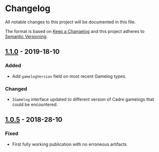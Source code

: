 # Changelog
All notable changes to this project will be documented in this file.

The format is based on [Keep a Changelog]
and this project adheres to [Semantic Versioning].

## [1.1.0] - 2019-18-10
### Added
- Add `gamelogVersion` field on most recent Gamelog types.

### Changed
- `IGamelog` interface updated to different version of Cadre gamelogs that could be encountered.

## [1.0.5] - 2018-28-10
### Fixed
- First fully working publication with no erroneous artifacts

[1.1.0]: https://github.com/siggame/Cadre-TS-Utils/releases/tag/v1.1.0
[1.0.5]: https://github.com/siggame/Cadre-TS-Utils/releases/tag/v1.0.5

[Keep a Changelog]: http://keepachangelog.com/en/1.0.0/
[Semantic Versioning]: http://semver.org/spec/v2.0.0.html
